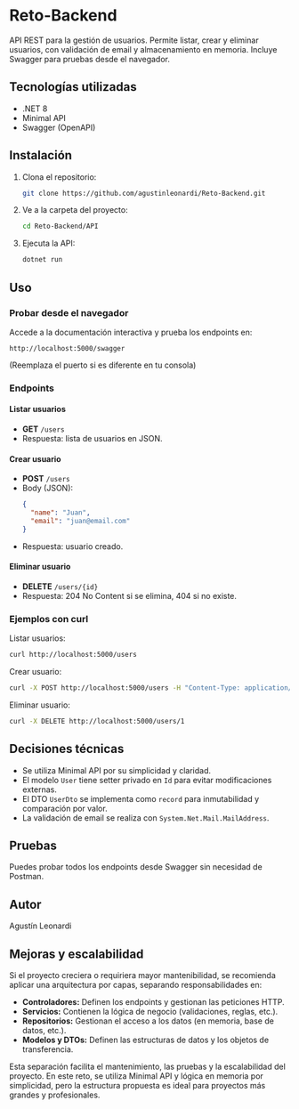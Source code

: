 # Reto-Backend

API REST para la gestión de usuarios. Permite listar, crear y eliminar usuarios, con validación de email y almacenamiento en memoria. Incluye Swagger para pruebas desde el navegador.

## Tecnologías utilizadas

- .NET 8
- Minimal API
- Swagger (OpenAPI)

## Instalación

1. Clona el repositorio:
   ```sh
   git clone https://github.com/agustinleonardi/Reto-Backend.git
   ```
2. Ve a la carpeta del proyecto:
   ```sh
   cd Reto-Backend/API
   ```
3. Ejecuta la API:
   ```sh
   dotnet run
   ```

## Uso

### Probar desde el navegador

Accede a la documentación interactiva y prueba los endpoints en:

```
http://localhost:5000/swagger
```

(Reemplaza el puerto si es diferente en tu consola)

### Endpoints

#### Listar usuarios

- **GET** `/users`
- Respuesta: lista de usuarios en JSON.

#### Crear usuario

- **POST** `/users`
- Body (JSON):
  ```json
  {
    "name": "Juan",
    "email": "juan@email.com"
  }
  ```
- Respuesta: usuario creado.

#### Eliminar usuario

- **DELETE** `/users/{id}`
- Respuesta: 204 No Content si se elimina, 404 si no existe.

### Ejemplos con curl

Listar usuarios:

```sh
curl http://localhost:5000/users
```

Crear usuario:

```sh
curl -X POST http://localhost:5000/users -H "Content-Type: application/json" -d '{"name":"Juan","email":"juan@email.com"}'
```

Eliminar usuario:

```sh
curl -X DELETE http://localhost:5000/users/1
```

## Decisiones técnicas

- Se utiliza Minimal API por su simplicidad y claridad.
- El modelo `User` tiene setter privado en `Id` para evitar modificaciones externas.
- El DTO `UserDto` se implementa como `record` para inmutabilidad y comparación por valor.
- La validación de email se realiza con `System.Net.Mail.MailAddress`.

## Pruebas

Puedes probar todos los endpoints desde Swagger sin necesidad de Postman.

## Autor

Agustín Leonardi

## Mejoras y escalabilidad

Si el proyecto creciera o requiriera mayor mantenibilidad, se recomienda aplicar una arquitectura por capas, separando responsabilidades en:

- **Controladores:** Definen los endpoints y gestionan las peticiones HTTP.
- **Servicios:** Contienen la lógica de negocio (validaciones, reglas, etc.).
- **Repositorios:** Gestionan el acceso a los datos (en memoria, base de datos, etc.).
- **Modelos y DTOs:** Definen las estructuras de datos y los objetos de transferencia.

Esta separación facilita el mantenimiento, las pruebas y la escalabilidad del proyecto. En este reto, se utiliza Minimal API y lógica en memoria por simplicidad, pero la estructura propuesta es ideal para proyectos más grandes y profesionales.

